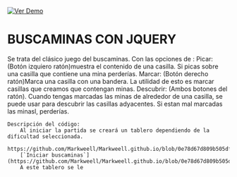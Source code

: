 [![Ver Demo](https://github.com/Markweell/Markweell.github.io/tree/master/1.Cliente/Tema7/BuscaminasConJQuery#buscaminas-con-jquery)](https://markweell.github.io/1.Cliente/Tema7/BuscaminasConJQuery/buscaminas.html)

# BUSCAMINAS CON JQUERY

Se trata del clásico juego del buscaminas. Con las opciones de : 
	Picar: (Botón izquiero ratón)muestra el contenido de una casilla. Si picas sobre una casilla que contiene una mina perderías. 
	Marcar: (Botón derecho ratón)Marca una casilla con una bandera. La utilidad de esto es marcar casillas que creamos que contengan minas. 
	Descubrir: (Ambos botones del ratón). Cuando tengas marcadas las minas de alrededor de una casilla, se puede usar para descubrir las casillas adyacentes. Si estan mal marcadas las minasl, perderías.

	Descripción del código: 
		Al iniciar la partida se creará un tablero dependiendo de la dificultad seleccionada.
		https://github.com/Markweell/Markweell.github.io/blob/0e78d67d809b505dfc6084db1423b1200a26072d/1.Cliente/Tema7/BuscaminasConJQuery/js/main.js#L67
		[`Iniciar buscaminas`](https://github.com/Markweell/Markweell.github.io/blob/0e78d67d809b505dfc6084db1423b1200a26072d/1.Cliente/Tema7/BuscaminasConJQuery/js/buscaminas.js#L58)
		A este tablero se le 
